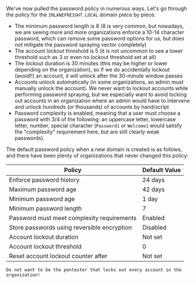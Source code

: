 We've now pulled the password policy in numerous ways. Let's go through the policy for the `INLANEFREIGHT.LOCAL` domain piece by piece.

- The minimum password length is 8 (8 is very common, but nowadays, we are seeing more and more organizations enforce a 10-14 character password, which can remove some password options for us, but does not mitigate the password spraying vector completely)
- The account lockout threshold is 5 (it is not uncommon to see a lower threshold such as 3 or even no lockout threshold set at all)
- The lockout duration is 30 minutes (this may be higher or lower depending on the organization), so if we do accidentally lockout (avoid!!) an account, it will unlock after the 30-minute window passes
- Accounts unlock automatically (in some organizations, an admin must manually unlock the account). We never want to lockout accounts while performing password spraying, but we especially want to avoid locking out accounts in an organization where an admin would have to intervene and unlock hundreds (or thousands) of accounts by hand/script
- Password complexity is enabled, meaning that a user must choose a password with 3/4 of the following: an uppercase letter, lowercase letter, number, special character (`Password1` or `Welcome1` would satisfy the "complexity" requirement here, but are still clearly weak passwords).

The default password policy when a new domain is created is as follows, and there have been plenty of organizations that never changed this policy:

| Policy                                      | Default Value |
| ------------------------------------------- | ------------- |
| Enforce password history                    | 24 days       |
| Maximum password age                        | 42 days       |
| Minimum password age                        | 1 day         |
| Minimum password length                     | 7             |
| Password must meet complexity requirements  | Enabled       |
| Store passwords using reversible encryption | Disabled      |
| Account lockout duration                    | Not set       |
| Account lockout threshold                   | 0             |
| Reset account lockout counter after         | Not set       |

```ad-note
Do not want to be the pentester that locks out every account in the organization!
```

